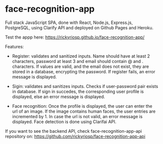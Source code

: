 # face-recognition-app
Full stack JavaScript SPA, done with React, Node.js, Express.js, PostgreSQL, using Clarify API and deployed on Github Pages and Heroku.

Test the appp here:
https://rickyriosp.github.io/face-recognition-app/

Features:

- Register: validates and sanitized inputs. Name should have at least 2 characters, password at least 3 and email should contain @ and . characters. If values are valid, and the email does not exist, they are stored in a database, encrypting the password. If register fails, an error message is displayed.

- Sigin: validates and sanitizes inputs. Checks if user-password pair exists in database. If sign in succedes, the corresponding user profile is displayed, else an error message is displayed.

- Face recognition: Once the profile is displayed, the user can enter the url of an image. If the image contains human faces, the user entries are incremented by 1. In case the url is not valid, an error message is displayed. Face detection is done using Clarifai API.

If you want to see the backend API, check face-recognition-app-api repository on:
https://github.com/rickyriosp/face-recognition-app-api

